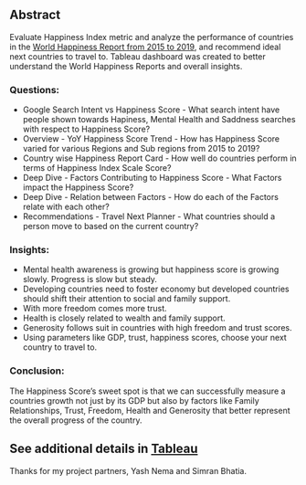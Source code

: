 ## Abstract 
Evaluate Happiness Index metric and analyze the performance of countries in the [World Happiness Report from 2015 to 2019](https://www.kaggle.com/datasets/mathurinache/world-happiness-report?resource=download), and recommend ideal next countries to travel to. Tableau dashboard was created to better understand the World Happiness Reports and overall insights.

### Questions:

- Google Search Intent vs Happiness Score - What search intent have people shown towards Hapiness, Mental Health and Saddness searches with respect to Happiness Score?
- Overview - YoY Happiness Score Trend - How has Happiness Score varied for various Regions and Sub regions from 2015 to 2019?
- Country wise Happiness Report Card - How well do countries perform in terms of Happiness Index Scale Score?
- Deep Dive - Factors Contributing to Happiness Score - What Factors impact the Happiness Score?
- Deep Dive - Relation between Factors - How do each of the Factors relate with each other?
- Recommendations - Travel Next Planner - What countries should a person move to based on the current country?

### Insights:
- Mental health awareness is growing but happiness score is growing slowly. Progress is slow but steady.
- Developing countries need to foster economy but developed countries should shift their attention to social and family support.
- With more freedom comes more trust.
- Health is closely related to wealth and family support.
- Generosity follows suit in countries with high freedom and trust scores.
- Using parameters like GDP, trust, happiness scores, choose your next country to travel to.

### Conclusion: 
The Happiness Score’s sweet spot is that we can successfully measure a countries growth not just by its GDP but also by factors like Family Relationships, Trust, Freedom, Health and Generosity that better represent the overall progress of the country.

## See additional details in [Tableau](https://public.tableau.com/app/profile/yash.nema/viz/AnalyzingWorldHappinessReport/MainStory)

Thanks for my project partners, Yash Nema and Simran Bhatia.
